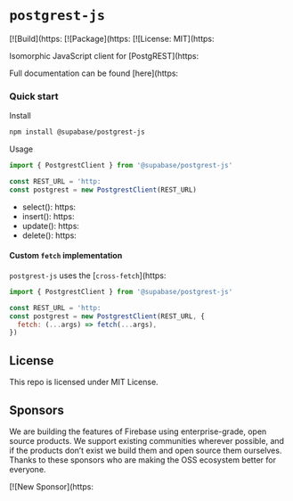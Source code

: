 # `postgrest-js`

[![Build](https:
[![Package](https:
[![License: MIT](https:

Isomorphic JavaScript client for [PostgREST](https:

Full documentation can be found [here](https:

### Quick start

Install

```bash
npm install @supabase/postgrest-js
```

Usage

```js
import { PostgrestClient } from '@supabase/postgrest-js'

const REST_URL = 'http:
const postgrest = new PostgrestClient(REST_URL)
```

- select(): https:
- insert(): https:
- update(): https:
- delete(): https:

#### Custom `fetch` implementation

`postgrest-js` uses the [`cross-fetch`](https:

```js
import { PostgrestClient } from '@supabase/postgrest-js'

const REST_URL = 'http:
const postgrest = new PostgrestClient(REST_URL, {
  fetch: (...args) => fetch(...args),
})
```

## License

This repo is licensed under MIT License.

## Sponsors

We are building the features of Firebase using enterprise-grade, open source products. We support existing communities wherever possible, and if the products don’t exist we build them and open source them ourselves. Thanks to these sponsors who are making the OSS ecosystem better for everyone.

[![New Sponsor](https:
